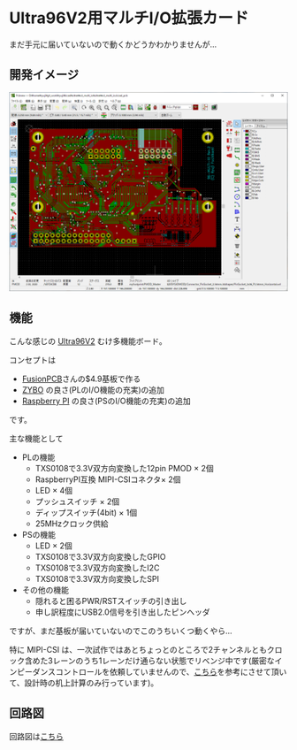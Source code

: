 # Ultra96V2用マルチI/O拡張カード

まだ手元に届いていないので動くかどうかわかりませんが...

## 開発イメージ
 ![開発イメージ](documents/develop_image.png "開発イメージ")

## 機能

こんな感じの [Ultra96V2](https://www.avnet.com/wps/portal/japan/products/product-highlights/ultra96/) むけ多機能ボード。

コンセプトは

- [FusionPCB](https://www.fusionpcb.jp)さんの$4.9基板で作る
- [ZYBO](https://reference.digilentinc.com/reference/programmable-logic/zybo-z7/start) の良さ(PLのI/O機能の充実)の追加
- [Raspberry PI](https://ja.wikipedia.org/wiki/Raspberry_Pi) の良さ(PSのI/O機能の充実)の追加

です。

主な機能として

- PLの機能
    - TXS0108で3.3V双方向変換した12pin PMOD × 2個
    - RaspberryPI互換 MIPI-CSIコネクタ× 2個
    - LED × 4個
    - プッシュスイッチ × 2個 
    - ディップスイッチ(4bit) × 1個 
    - 25MHzクロック供給
- PSの機能
    - LED × 2個
    - TXS0108で3.3V双方向変換したGPIO
    - TXS0108で3.3V双方向変換したI2C
    - TXS0108で3.3V双方向変換したSPI
- その他の機能
    - 隠れると困るPWR/RSTスイッチの引き出し
    - 申し訳程度にUSB2.0信号を引き出したピンヘッダ

ですが、まだ基板が届いていないのでこのうちいくつ動くやら...

特に MIPI-CSI は、一次試作ではあとちょっとのところで2チャンネルともクロック含めた3レーンのうち1レーンだけ通らない状態でリベンジ中です(厳密なインピーダンスコントロールを依頼していませんので、[こちら](http://nahitafu.cocolog-nifty.com/nahitafu/2008/11/post-57a1.html)を参考にさせて頂いて、設計時の机上計算のみ行っています)。


## 回路図

回路図は[こちら](documents/ultra96v2_multi_io_schematic.pdf)
